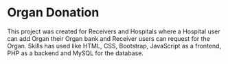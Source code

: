 # Organ Donation
This project was created for Receivers and Hospitals where a Hospital user can add Organ their Organ bank and Receiver users can request for the Organ. Skills has used like HTML, CSS, Bootstrap, JavaScript as a frontend, PHP as a backend and MySQL for the database.
